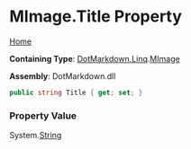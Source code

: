 # MImage\.Title Property

[Home](../../../../README.md)

**Containing Type**: [DotMarkdown.Linq](../../README.md)\.[MImage](../README.md)

**Assembly**: DotMarkdown\.dll

```csharp
public string Title { get; set; }
```

### Property Value

System\.[String](https://docs.microsoft.com/en-us/dotnet/api/system.string)

